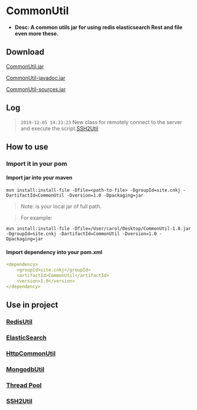 # CommonUtil
* <b>Desc: A common utils jar for using redis elasticsearch Rest and file even more these.</b>

## Download
[CommonUtil.jar](https://github.com/carolcoral/CommonUtil/releases/download/1.0.1/CommonUtil-1.0.1.jar)

[CommonUtil-javadoc.jar](https://github.com/carolcoral/CommonUtil/releases/download/1.0.1/CommonUtil-1.0.1-javadoc.jar)

[CommonUtil-sources.jar](https://github.com/carolcoral/CommonUtil/releases/download/1.0.1/CommonUtil-1.0.1-sources.jar)

## Log
> `2019-12-05 14:33:23` New class for remotely connect to the server and execute the script.[SSH2Util]()

## How to use
### Import it in your pom
#### Import jar into your maven
```shell
mvn install:install-file -Dfile=<path-to-file> -DgroupId=site.cnkj -DartifactId=CommonUtil -Dversion=1.0 -Dpackaging=jar
```
> Note:<path-to-file> is your local jar of full path.

> For example:
```shell
mvn install:install-file -Dfile=/User/carol/Desktop/CommonUtil-1.0.jar -DgroupId=site.cnkj -DartifactId=CommonUtil -Dversion=1.0 -Dpackaging=jar
```

#### Import dependency into your pom.xml
```yaml
<dependency>
    <groupId>site.cnkj</groupId>
    <artifactId>CommonUtil</artifactId>
    <version>1.0</version>
</dependency>
```

## Use in project
### [RedisUtil](https://github.com/carolcoral/CommonUtil/wiki/RedisUtil)
### [ElasticSearch](https://github.com/carolcoral/CommonUtil/wiki/ElasticSearch)
### [HttpCommonUtil](https://github.com/carolcoral/CommonUtil/wiki/HttpCommonUtil)
### [MongodbUtil](https://github.com/carolcoral/CommonUtil/wiki/MongodbUtil)
### [Thread Pool](https://github.com/carolcoral/CommonUtil/wiki/Thread-Pool)
### [SSH2Util](https://github.com/carolcoral/CommonUtil/wiki/SSH2Util)